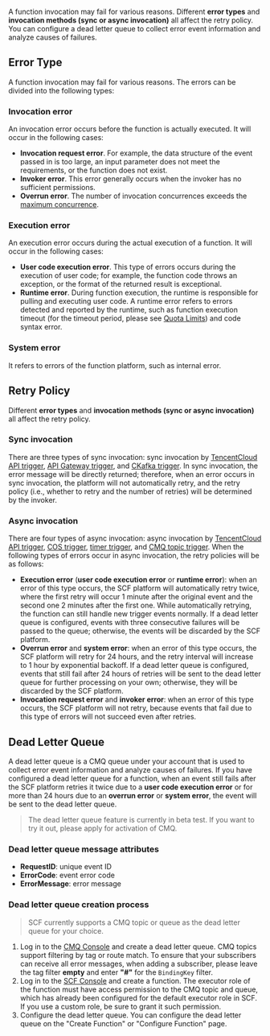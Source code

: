 A function invocation may fail for various reasons. Different **error types** and **invocation methods (sync or async invocation)** all affect the retry policy. You can configure a dead letter queue to collect error event information and analyze causes of failures.

## Error Type
A function invocation may fail for various reasons. The errors can be divided into the following types:

### **Invocation error**
An invocation error occurs before the function is actually executed. It will occur in the following cases:
  * **Invocation request error**. For example, the data structure of the event passed in is too large, an input parameter does not meet the requirements, or the function does not exist.
  * **Invoker error**. This error generally occurs when the invoker has no sufficient permissions.
  * **Overrun error**. The number of invocation concurrences exceeds the [maximum concurrence](https://intl.cloud.tencent.com/document/product/583/11637).

### **Execution error**
An execution error occurs during the actual execution of a function. It will occur in the following cases:
  * **User code execution error**. This type of errors occurs during the execution of user code; for example, the function code throws an exception, or the format of the returned result is exceptional.
  * **Runtime error**. During function execution, the runtime is responsible for pulling and executing user code. A runtime error refers to errors detected and reported by the runtime, such as function execution timeout (for the timeout period, please see [Quota Limits](https://intl.cloud.tencent.com/document/product/583/11637)) and code syntax error.
  
### **System error**
It refers to errors of the function platform, such as internal error.

## Retry Policy
Different **error types** and **invocation methods (sync or async invocation)** all affect the retry policy.

### Sync invocation
There are three types of sync invocation: sync invocation by [TencentCloud API trigger](https://intl.cloud.tencent.com/document/product/583/18198), [API Gateway trigger](https://intl.cloud.tencent.com/document/product/583/12513), and [CKafka trigger](https://intl.cloud.tencent.com/document/product/583/17530).
In sync invocation, the error message will be directly returned; therefore, when an error occurs in sync invocation, the platform will not automatically retry, and the retry policy (i.e., whether to retry and the number of retries) will be determined by the invoker.

### Async invocation
There are four types of async invocation: async invocation by [TencentCloud API trigger](https://intl.cloud.tencent.com/document/product/583/18198), [COS trigger](https://intl.cloud.tencent.com/document/product/583/9707), [timer trigger](https://intl.cloud.tencent.com/document/product/583/9708), and [CMQ topic trigger](https://intl.cloud.tencent.com/document/product/583/11517).
When the following types of errors occur in async invocation, the retry policies will be as follows:
  - **Execution error** (**user code execution error** or **runtime error**): when an error of this type occurs, the SCF platform will automatically retry twice, where the first retry will occur 1 minute after the original event and the second one 2 minutes after the first one. While automatically retrying, the function can still handle new trigger events normally. If a dead letter queue is configured, events with three consecutive failures will be passed to the queue; otherwise, the events will be discarded by the SCF platform.
  - **Overrun error** and **system error**: when an error of this type occurs, the SCF platform will retry for 24 hours, and the retry interval will increase to 1 hour by exponential backoff. If a dead letter queue is configured, events that still fail after 24 hours of retries will be sent to the dead letter queue for further processing on your own; otherwise, they will be discarded by the SCF platform.
  - **Invocation request error** and **invoker error**: when an error of this type occurs, the SCF platform will not retry, because events that fail due to this type of errors will not succeed even after retries.

## Dead Letter Queue
A dead letter queue is a CMQ queue under your account that is used to collect error event information and analyze causes of failures. If you have configured a dead letter queue for a function, when an event still fails after the SCF platform retries it twice due to a **user code execution error** or for more than 24 hours due to an **overrun error** or **system error**, the event will be sent to the dead letter queue.

>The dead letter queue feature is currently in beta test. If you want to try it out, please apply for activation of CMQ.

### Dead letter queue message attributes
- **RequestID**: unique event ID
- **ErrorCode**: event error code
- **ErrorMessage**: error message

### Dead letter queue creation process
>SCF currently supports a CMQ topic or queue as the dead letter queue for your choice.
>
1. Log in to the [CMQ Console](https://console.cloud.tencent.com/cmq/index?rid=1) and create a dead letter queue.
CMQ topics support filtering by tag or route match. To ensure that your subscribers can receive all error messages, when adding a subscriber, please leave the tag filter **empty** and enter **"#"** for the `BindingKey` filter.
2. Log in to the [SCF Console](https://console.cloud.tencent.com/scf/list?rid=1&ns=default) and create a function.
 The executor role of the function must have access permission to the CMQ topic and queue, which has already been configured for the default executor role in SCF. If you use a custom role, be sure to grant it such permission.
3. Configure the dead letter queue.
 You can configure the dead letter queue on the "Create Function" or "Configure Function" page.
